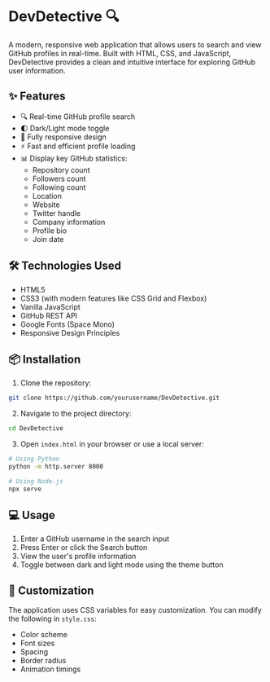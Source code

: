 # DevDetective 🔍

A modern, responsive web application that allows users to search and view GitHub profiles in real-time. Built with HTML, CSS, and JavaScript, DevDetective provides a clean and intuitive interface for exploring GitHub user information.


## ✨ Features

- 🔍 Real-time GitHub profile search
- 🌓 Dark/Light mode toggle
- 📱 Fully responsive design
- ⚡ Fast and efficient profile loading
- 📊 Display key GitHub statistics:
  - Repository count
  - Followers count
  - Following count
  - Location
  - Website
  - Twitter handle
  - Company information
  - Profile bio
  - Join date


## 🛠️ Technologies Used

- HTML5
- CSS3 (with modern features like CSS Grid and Flexbox)
- Vanilla JavaScript
- GitHub REST API
- Google Fonts (Space Mono)
- Responsive Design Principles

## 📦 Installation

1. Clone the repository:
```bash
git clone https://github.com/yourusername/DevDetective.git
```

2. Navigate to the project directory:
```bash
cd DevDetective
```

3. Open `index.html` in your browser or use a local server:
```bash
# Using Python
python -m http.server 8000

# Using Node.js
npx serve
```

## 💻 Usage

1. Enter a GitHub username in the search input
2. Press Enter or click the Search button
3. View the user's profile information
4. Toggle between dark and light mode using the theme button

## 🎨 Customization

The application uses CSS variables for easy customization. You can modify the following in `style.css`:

- Color scheme
- Font sizes
- Spacing
- Border radius
- Animation timings

